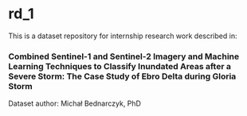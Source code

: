 # rd_1
This is a dataset repository for internship research work described in:
### Combined Sentinel-1 and Sentinel-2 Imagery and Machine Learning Techniques to Classify Inundated Areas after a Severe Storm: The Case Study of Ebro Delta during Gloria Storm

Dataset author:
Michał Bednarczyk, PhD<br>
<a class="no-text-decoration mr-0" href="https://orcid.org/0000-0002-0450-5327" aria-label="Bednarczyk Michał: ORCID profile" title="Bednarczyk Michał: ORCID profile">
      <img style="{width:16px;height:16px;}" class="inline-id-icon ml-5" src="https://zenodo.org/static/images/orcid.svg" alt="">
    </a>
